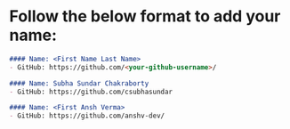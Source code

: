 # Follow the below format to add your name:

<!---copy from line 4 till line 7--->
```markdown
#### Name: <First Name Last Name>
- GitHub: https://github.com/<your-github-username>/
```

```markdown
#### Name: Subha Sundar Chakraborty
- GitHub: https://github.com/csubhasundar
```

```markdown
#### Name: <First Ansh Verma>
- GitHub: https://github.com/anshv-dev/
```

